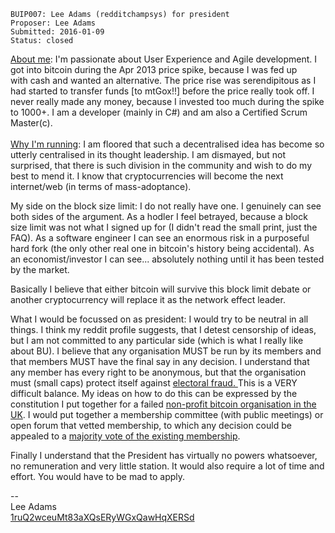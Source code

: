     BUIP007: Lee Adams (redditchampsys) for president
    Proposer: Lee Adams
    Submitted: 2016-01-09
    Status: closed

[About me](https://uk.linkedin.com/in/lee-adams-3b03b29): I'm passionate
about User Experience and Agile development. I got into bitcoin during
the Apr 2013 price spike, because I was fed up with cash and wanted an
alternative. The price rise was serendipitous as I had started to
transfer funds \[to mtGox!!\] before the price really took off. I never
really made any money, because I invested too much during the spike to
1000+. I am a developer (mainly in C\#) and am also a Certified Scrum
Master(c).   
[  
Why I'm
running](https://www.reddit.com/r/Bitcoin/comments/3h9cq4/its_time_for_a_break_about_the_recent_mess/cu5ew1n):
I am floored that such a decentralised idea has become so utterly
centralised in its thought leadership. I am dismayed, but not surprised,
that there is such division in the community and wish to do my best to
mend it. I know that cryptocurrencies will become the next internet/web
(in terms of mass-adoptance).   
  
My side on the block size limit: I do not really have one. I genuinely
can see both sides of the argument. As a hodler I feel betrayed, because
a block size limit was not what I signed up for (I didn't read the small
print, just the FAQ). As a software engineer I can see an enormous risk
in a purposeful hard fork (the only other real one in bitcoin's history
being accidental). As an economist/investor I can see... absolutely
nothing until it has been tested by the market.   
  
Basically I believe that either bitcoin will survive this block limit
debate or another cryptocurrency will replace it as the network effect
leader.   
  
What I would be focussed on as president: I would try to be neutral in
all things. I think my reddit profile suggests, that I detest censorship
of ideas, but I am not committed to any particular side (which is what I
really like about BU). I believe that any organisation MUST be run by
its members and that members MUST have the final say in any decision. I
understand that any member has every right to be anonymous, but that the
organisation must (small caps) protect itself against [electoral
fraud. ](https://en.wikipedia.org/wiki/Electoral_fraud)This is a VERY
difficult balance. My ideas on how to do this can be expressed by the
constitution I put together for a failed [non-profit bitcoin
organisation in the
UK](http://www.iamsatoshi.com/bitcoin-association-great-britain/). I
would put together a membership committee (with public meetings) or open
forum that vetted membership, to which any decision could be appealed to
a [majority vote of the existing
membership](http://www.robertsrules.com/faq.html).   
  
Finally I understand that the President has virtually no powers
whatsoever, no remuneration and very little station. It would also
require a lot of time and effort. You would have to be mad to apply.   
  
--  
Lee Adams  
[1ruQ2wceuMt83aXQsERyWGxQawHqXERSd](https://blockchain.info/address/1ruQ2wceuMt83aXQsERyWGxQawHqXERSd)
